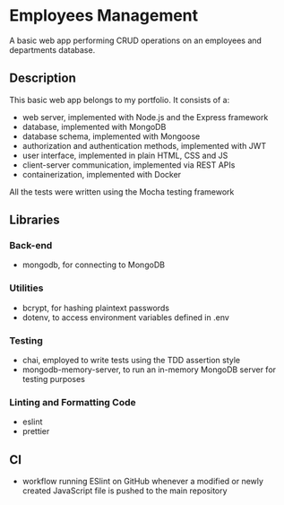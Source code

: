 # Employees Management

A basic web app performing CRUD operations on an employees and departments database.

## Description

This basic web app belongs to my portfolio. It consists of a:

- web server, implemented with Node.js and the Express framework
- database, implemented with MongoDB
- database schema, implemented with Mongoose
- authorization and authentication methods, implemented with JWT
- user interface, implemented in plain HTML, CSS and JS
- client-server communication, implemented via REST APIs
- containerization, implemented with Docker

All the tests were written using the Mocha testing framework

## Libraries

### Back-end

- mongodb, for connecting to MongoDB

### Utilities

- bcrypt, for hashing plaintext passwords
- dotenv, to access environment variables defined in .env

### Testing

- chai, employed to write tests using the TDD assertion style
- mongodb-memory-server, to run an in-memory MongoDB server for testing purposes  

### Linting and Formatting Code

- eslint
- prettier

## CI

- workflow running ESlint on GitHub whenever a modified or newly created JavaScript file is pushed to the main repository
